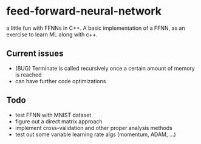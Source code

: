 # feed-forward-neural-network
 a little fun with FFNNs in C++. A basic implementation of a FFNN, as an exercise to learn ML along with c++. 

## Current issues
- (BUG) Terminate is called recursively once a certain amount of memory is reached
- can have further code optimizations

## Todo
- test FFNN with MNIST dataset
- figure out a direct matrix approach 
- implement cross-validation and other proper analysis methods
- test out some variable learning rate algs (momentum, ADAM, ...)
